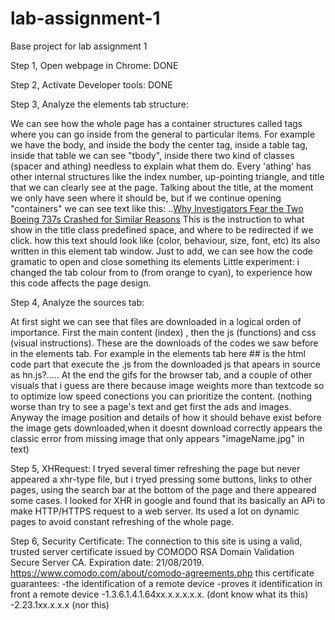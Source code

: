 # lab-assignment-1
Base project for lab assignment 1



Step 1, Open webpage in Chrome:
DONE


Step 2, Activate Developer tools:
DONE


Step 3, Analyze the elements tab structure:

We can see how the whole page has a container structures called tags where you can go inside from the general to particular items.
For example we have the body, and inside the body the center tag, inside a table tag, inside that table we can see "tbody", inside there two kind of classes (spacer and athing)
needless to explain what them do. Every 'athing' has other internal structures like the index number, up-pointing triangle, and title that we can clearly see at the page.
Talking about the title, at the moment we only have seen where it should be, but if we continue opening "containers" we can see text like this: 
..<a href="https://www.nytimes.com/interactive/2019/03/13/world/boeing-737-crash-investigation.html" class="storylink">Why Investigators Fear the Two Boeing 737s Crashed for Similar Reasons</a >
This is the instruction to what show in the title class predefined space, and where to be redirected if we click. how this text should look like  (color, behaviour, size, font, etc) its also written in this
element tab window.
Just to add, we can see how the code gramatic to open and close something its <something> elements </something>
Little experiment: i changed the tab colour from <td bgcolor="#ff6600"> to <td bgcolor="#00ffd0"> (from orange to cyan), to experience how this code affects the page design.


Step 4, Analyze the sources tab:

At first sight we can see that files are downloaded in a logical orden of importance. First the main content  (index) , then the js (functions)  and css (visual instructions). These are the downloads of the codes we saw before in the elements tab.
For example in the elements tab here #<script type="text/javascript" src="hn.js?stXbi7LCyutClfTUMe1b"></script># is the html code part that execute the .js from the downloaded js that apears in source as hn.js?.....
At the end the gifs for the browser tab, and a couple of other visuals that i guess are there because image weights more than textcode
so to optimize low speed conections you can prioritize the content. (nothing worse than try to see a page's text and get first the ads and images. Anyway the image position and details of how it
should behave exist before the image gets downloaded,when it doesnt download correctly appears the  classic error from missing image that only appears "imageName.jpg" in text)

Step 5, XHRequest:
I tryed several timer refreshing the page but never appeared a xhr-type file, but i tryed pressing some buttons, links to other pages, using the search bar at the bottom of the page
and there appeared some cases. I looked for XHR in google and found that its basically an APi to make HTTP/HTTPS request to a web server. Its used a lot on dynamic pages to avoid constant refreshing of the whole page.

Step 6, Security Certificate:
The connection to this site is using a valid, trusted server certificate issued by COMODO RSA Domain Validation Secure Server CA.
Expiration date: 21/08/2019.
https://www.comodo.com/about/comodo-agreements.php
this certificate guarantees:
-the identification of a remote device
-proves it identification in front a remote device
-1.3.6.1.4.1.64xx.x.x.x.x.x. (dont know what its this)
-2.23.1xx.x.x.x (nor this)
 
